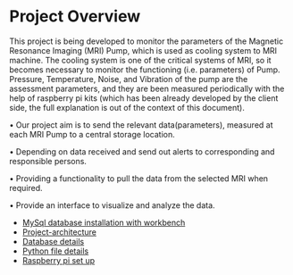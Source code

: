 # Project Overview
This project is being developed to monitor the parameters of the Magnetic Resonance Imaging (MRI) Pump, which is used as
cooling system to MRI machine.
The cooling system is one of the critical systems of MRI, so it becomes necessary to monitor the functioning (i.e. parameters) of Pump.
Pressure, Temperature, Noise, and Vibration of the pump are the assessment parameters, and they are been measured periodically
with the help of raspberry pi kits (which has been already developed by the client side, the full explanation is out of the context of this document).

• Our project aim is to send the relevant data(parameters), measured at each MRI Pump to a central storage location.

• Depending on data received and send out alerts to corresponding and responsible persons.

• Providing a functionality to pull the data from the selected MRI when required.

• Provide an interface to visualize and analyze the data.

* [MySql database installation with workbench](https://gitlab.com/rapuru/mripumpmonitoring/wikis/Database-installation-and-set-up)
* [Project-architecture](https://gitlab.com/rapuru/mripumpmonitoring/wikis/Project-architecture)
* [Database details](https://gitlab.com/rapuru/mripumpmonitoring/wikis/database-details)
* [Python file details](https://gitlab.com/rapuru/mripumpmonitoring/wikis/python-file-details)
* [Raspberry pi set up](https://gitlab.com/rapuru/mripumpmonitoring/wikis/raspberry-pi-set-up)


